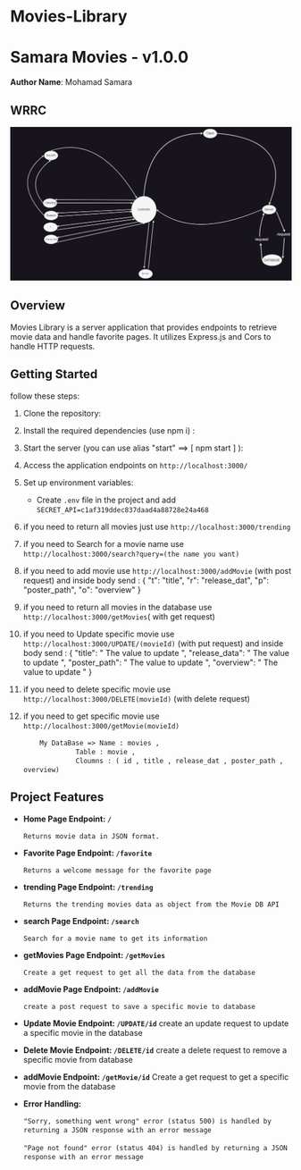 # Movies-Library

# Samara Movies - v1.0.0

**Author Name**: Mohamad Samara

## WRRC

![WRRC](./assets/WRRC3.png)

## Overview

Movies Library is a server application that provides endpoints to retrieve movie data and handle favorite pages. It utilizes Express.js and Cors to handle HTTP requests.

## Getting Started

follow these steps:

1. Clone the repository:
2. Install the required dependencies (use npm i) :
3. Start the server (you can use alias "start" ==> [ npm start ] ):
4. Access the application endpoints on `http://localhost:3000/`
5. Set up environment variables:
      - Create `.env` file in the project and add `SECRET_API=c1af319ddec837daad4a88728e24a468`
6. if you need to return all movies just use `http://localhost:3000/trending`
7. if you need to Search for a movie name use `http://localhost:3000/search?query=(the name you want)`
8. if you need to add movie use `http://localhost:3000/addMovie` (with post request) and inside body send :
            {
            "t": "title",
            "r": "release_dat",
            "p": "poster_path",
            "o": "overview"
            }

9. if you need to return all movies in the database use  `http://localhost:3000/getMovies`( with get request)
10. if you need to Update specific movie use `http://localhost:3000/UPDATE/(movieId)` (with put request) and inside body send :
            {
            "title": " The value to update ",
            "release_data": " The value to update ",
            "poster_path": " The value to update ",
            "overview": " The value to update "
            }
11. if you need to delete specific movie use `http://localhost:3000/DELETE(movieId)` (with delete request)
12. if you need to get specific movie use `http://localhost:3000/getMovie(movieId)`

            My DataBase => Name : movies ,
                     Table : movie ,
                     Cloumns : ( id , title , release_dat , poster_path , overview)

## Project Features

- **Home Page Endpoint: `/`**

      Returns movie data in JSON format.

- **Favorite Page Endpoint: `/favorite`**

      Returns a welcome message for the favorite page

- **trending Page Endpoint: `/trending`**

      Returns the trending movies data as object from the Movie DB API

- **search Page Endpoint: `/search`**

      Search for a movie name to get its information

- **getMovies Page Endpoint: `/getMovies`**

      Create a get request to get all the data from the database

- **addMovie Page Endpoint: `/addMovie`**

      create a post request to save a specific movie to database

- **Update Movie Endpoint: `/UPDATE/id`**
      create an update request to update a specific movie in the database

- **Delete Movie Endpoint: `/DELETE/id`**
       create a delete request to remove a specific movie from database

- **addMovie Endpoint: `/getMovie/id`**
       Create a get request to get a specific movie from the database

- **Error Handling:**

      "Sorry, something went wrong" error (status 500) is handled by returning a JSON response with an error message

      "Page not found" error (status 404) is handled by returning a JSON response with an error message
